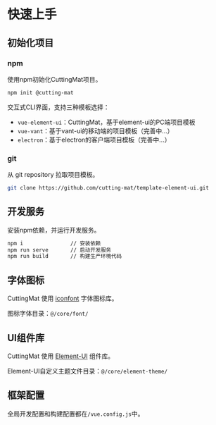 # 快速上手

## 初始化项目

### npm

使用npm初始化CuttingMat项目。

``` bash
npm init @cutting-mat
```

交互式CLI界面，支持三种模板选择：

- `vue-element-ui`：CuttingMat，基于element-ui的PC端项目模板
- `vue-vant`：基于vant-ui的移动端的项目模板（完善中...）
- `electron`：基于electron的客户端项目模板（完善中...）

### git

从 git repository 拉取项目模板。

``` bash
git clone https://github.com/cutting-mat/template-element-ui.git
```

## 开发服务

安装npm依赖，并运行开发服务。

``` bash
npm i               // 安装依赖
npm run serve       // 启动开发服务
npm run build       // 构建生产环境代码
```

## 字体图标

CuttingMat 使用 [iconfont](https://www.iconfont.cn/) 字体图标库。

图标字体目录：`@/core/font/`

## UI组件库

CuttingMat 使用 [Element-UI](https://element.eleme.cn/#/zh-CN/component/changelog) 组件库。

Element-UI自定义主题文件目录：`@/core/element-theme/`

## 框架配置

全局开发配置和构建配置都在`/vue.config.js`中。
